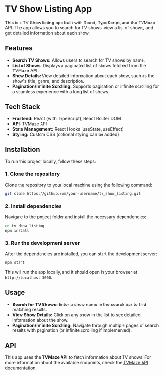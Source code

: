 
# TV Show Listing App

This is a TV Show listing app built with React, TypeScript, and the TVMaze API. The app allows you to search for TV shows, view a list of shows, and get detailed information about each show.

## Features
- **Search TV Shows:** Allows users to search for TV shows by name.
- **List of Shows:** Displays a paginated list of shows fetched from the TVMaze API.
- **Show Details:** View detailed information about each show, such as the show's title, genre, and description.
- **Pagination/Infinite Scrolling:** Supports pagination or infinite scrolling for a seamless experience with a long list of shows.

## Tech Stack
- **Frontend:** React (with TypeScript), React Router DOM
- **API:** TVMaze API
- **State Management:** React Hooks (useState, useEffect)
- **Styling:** Custom CSS (optional styling can be added)

## Installation

To run this project locally, follow these steps:

### 1. Clone the repository
Clone the repository to your local machine using the following command:

```bash
git clone https://github.com/your-username/tv_show_listing.git
```

### 2. Install dependencies

Navigate to the project folder and install the necessary dependencies:

```bash
cd tv_show_listing
npm install
```

### 3. Run the development server

After the dependencies are installed, you can start the development server:

```bash
npm start
```

This will run the app locally, and it should open in your browser at `http://localhost:3000`.

## Usage

- **Search for TV Shows:** Enter a show name in the search bar to find matching results.
- **View Show Details:** Click on any show in the list to see detailed information about the show.
- **Pagination/Infinite Scrolling:** Navigate through multiple pages of search results with pagination (or infinite scrolling if implemented).

## API

This app uses the **TVMaze API** to fetch information about TV shows. For more information about the available endpoints, check the [TVMaze API documentation](https://www.tvmaze.com/api).

